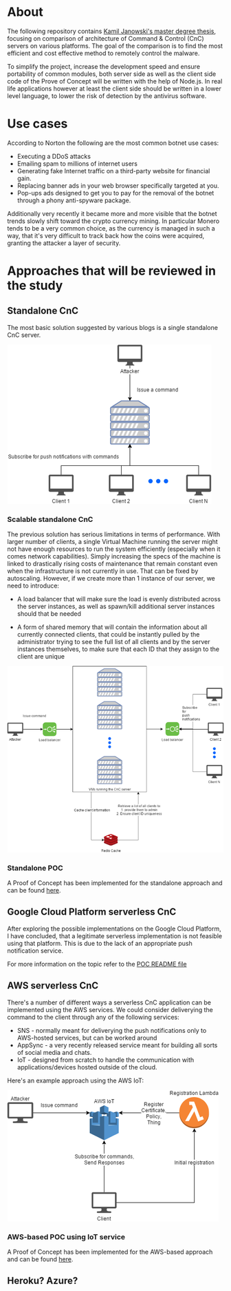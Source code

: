 # About

The following repository contains [Kamil Janowski's master degree thesis](https://github.com/kamiljano/CloudDoorThesis/raw/master/Kamil%20Janowski%20-%20master's%20thesis.docx),
focusing on comparison of architecture
of Command & Control (CnC) servers on various platforms. The goal of the comparison is to find the most efficient
and cost effective method to remotely control the malware.

To simplify the project, increase the development speed and ensure portability of common modules,
both server side as well as the client side code of the Prove of Concept will be written
with the help of Node.js. In real life applications however at least the client side
should be written in a lower level language, to lower the risk of detection by the antivirus software.

# Use cases

According to Norton the following are the most common botnet use cases:
* Executing a DDoS attacks
* Emailing spam to millions of internet users
* Generating fake Internet traffic on a third-party website for financial gain.
* Replacing banner ads in your web browser specifically targeted at you.
* Pop-ups ads designed to get you to pay for the removal of the botnet through a phony anti-spyware package.

Additionally very recently it became more and more visible that the botnet trends slowly shift
toward the crypto currency mining. In particular Monero tends to be a very common choice, as 
the currency is managed in such a way, that it's very difficult to track back how the coins 
were acquired, granting the attacker a layer of security.

# Approaches that will be reviewed in the study

## Standalone CnC

The most basic solution suggested by various blogs is a single standalone CnC server.

![Standalone architecture](architecture/standaloneArchitecture.png "Standalone architecture")

### Scalable standalone CnC

The previous solution has serious limitations in terms of performance. With larger number of clients, a single
Virtual Machine running the server might not have enough resources to run the system efficiently
(especially when it comes network capabilities). Simply increasing the specs of the machine is linked to drastically
rising costs of maintenance that remain constant even when the infrastructure is not currently in use.
That can be fixed by autoscaling. However, if we create more than 1 instance of our server, we need to introduce:

* A load balancer that will make sure the load is evenly distributed across the server instances, as well as 
spawn/kill additional server instances should that be needed

* A form of shared memory that will contain the information about all currently connected clients, that could be
instantly pulled by the administrator trying to see the full list of all clients and by the server instances themselves,
to make sure that each ID that they assign to the client are unique 

![Standalone standalone architecture](architecture/standaloneArchitectureScaled.png "Standalone scalable architecture")

### Standalone POC

A Proof of Concept has been implemented for the standalone approach and can be found
[here](https://github.com/kamiljano/CloudDoorThesis/tree/master/poc/standalone).

## Google Cloud Platform serverless CnC

After exploring the possible implementations on the Google Cloud Platform, I have concluded,
that a legitimate serverless implementation is not feasible using that platform. This is due 
to the lack of an appropriate push notification service.

For more information on the topic refer to the [POC README file](https://github.com/kamiljano/CloudDoorThesis/blob/master/poc/gcp/README.md)

## AWS serverless CnC

There's a number of different ways a serverless CnC application can be implemented using the AWS services.
We could consider deliverying the command to the client through any of the following services:

* SNS - normally meant for deliverying the push notifications only to AWS-hosted services, but can be worked around
* AppSync - a very recently released service meant for building all sorts of social media and chats.
* IoT - designed from scratch to handle the communication with applications/devices hosted outside of the cloud.

Here's an example approach using the AWS IoT:

![AWS IoT architecture](architecture/awsArchitecture.png "AWS IoT architecture")

### AWS-based POC using IoT service

A Proof of Concept has been implemented for the AWS-based approach and can be found
[here](https://github.com/kamiljano/CloudDoorThesis/tree/master/poc/aws).



## Heroku? Azure?